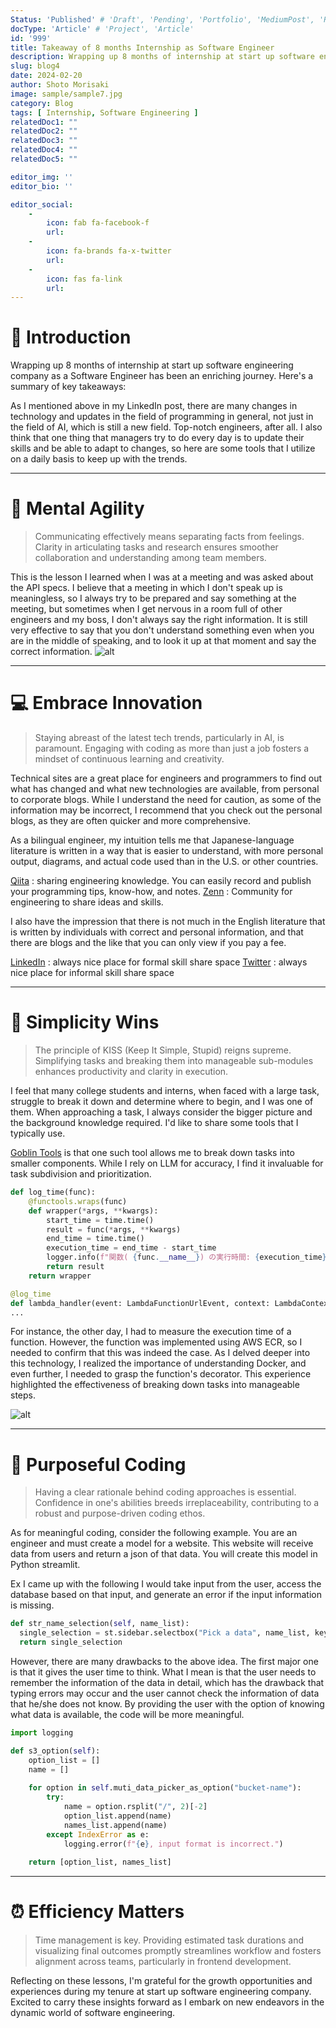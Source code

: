 ```yaml
---
Status: 'Published' # 'Draft', 'Pending', 'Portfolio', 'MediumPost', 'Rewriting'
docType: 'Article' # 'Project', 'Article'
id: '999'
title: Takeaway of 8 months Internship as Software Engineer 
description: Wrapping up 8 months of internship at start up software engineering company as a Software Engineer has been an enriching journey. Here's a summary of key takeaways
slug: blog4
date: 2024-02-20
author: Shoto Morisaki
image: sample/sample7.jpg
category: Blog
tags: [ Internship, Software Engineering ]
relatedDoc1: ""
relatedDoc2: ""
relatedDoc3: ""
relatedDoc4: ""
relatedDoc5: ""

editor_img: ''
editor_bio: ''

editor_social:
    -
        icon: fab fa-facebook-f
        url: 
    -
        icon: fa-brands fa-x-twitter
        url: 
    - 
        icon: fas fa-link
        url: 
---
```


# 🚀 Introduction 
Wrapping up 8 months of internship at start up software engineering company as a Software Engineer has been an enriching journey. Here's a summary of key takeaways:

As I mentioned above in my LinkedIn post, there are many changes in technology and updates in the field of programming in general, not just in the field of AI, which is still a new field. Top-notch engineers, after all. I also think that one thing that managers try to do every day is to update their skills and be able to adapt to changes, so here are some tools that I utilize on a daily basis to keep up with the trends.

---

# 🧠 Mental Agility 
> Communicating effectively means separating facts from feelings. Clarity in articulating tasks and research ensures smoother collaboration and understanding among team members.

This is the lesson I learned when I was at a meeting and was asked about the API specs. I believe that a meeting in which I don't speak up is meaningless, so I always try to be prepared and say something at the meeting, but sometimes when I get nervous in a room full of other engineers and my boss, I don't always say the right information. It is still very effective to say that you don't understand something even when you are in the middle of speaking, and to look it up at that moment and say the correct information.
![alt](/post/4/meeting.jpg)

---

# 💻 Embrace Innovation 
> Staying abreast of the latest tech trends, particularly in AI, is paramount. Engaging with coding as more than just a job fosters a mindset of continuous learning and creativity.

Technical sites are a great place for engineers and programmers to find out what has changed and what new technologies are available, from personal to corporate blogs. While I understand the need for caution, as some of the information may be incorrect, I recommend that you check out the personal blogs, as they are often quicker and more comprehensive. 

As a bilingual engineer, my intuition tells me that Japanese-language literature is written in a way that is easier to understand, with more personal output, diagrams, and actual code used than in the U.S. or other countries. 

[Qiita](https://qiita.com/) : sharing engineering knowledge. You can easily record and publish your programming tips, know-how, and notes.
[Zenn](https://zenn.dev/) : Community for engineering to share ideas and skills.

I also have the impression that there is not much in the English literature that is written by individuals with correct and personal information, and that there are blogs and the like that you can only view if you pay a fee.

[LinkedIn](https://www.linkedin.com/) : always nice place for formal skill share space
[Twitter](https://twitter.com/) : always nice place for informal skill share space

---

# 🔑 Simplicity Wins 
> The principle of KISS (Keep It Simple, Stupid) reigns supreme. Simplifying tasks and breaking them into manageable sub-modules enhances productivity and clarity in execution.

I feel that many college students and interns, when faced with a large task, struggle to break it down and determine where to begin, and I was one of them. When approaching a task, I always consider the bigger picture and the background knowledge required. I'd like to share some tools that I typically use.

[Goblin Tools](https://goblin.tools/) is that one such tool allows me to break down tasks into smaller components. While I rely on LLM for accuracy, I find it invaluable for task subdivision and prioritization.

```python
def log_time(func):
    @functools.wraps(func)
    def wrapper(*args, **kwargs):
        start_time = time.time()
        result = func(*args, **kwargs)
        end_time = time.time()
        execution_time = end_time - start_time
        logger.info(f"関数( {func.__name__}) の実行時間: {execution_time} sec")
        return result
    return wrapper

@log_time
def lambda_handler(event: LambdaFunctionUrlEvent, context: LambdaContext) -> dict:
...
```

For instance, the other day, I had to measure the execution time of a function. However, the function was implemented using AWS ECR, so I needed to confirm that this was indeed the case. As I delved deeper into this technology, I realized the importance of understanding Docker, and even further, I needed to grasp the function's decorator. This experience highlighted the effectiveness of breaking down tasks into manageable steps.

![alt](/post/4/docker_and_ecr.png "Architecture of sample Docker and ECR")

---

# 🎯 Purposeful Coding 
> Having a clear rationale behind coding approaches is essential. Confidence in one's abilities breeds irreplaceability, contributing to a robust and purpose-driven coding ethos.

As for meaningful coding, consider the following example. You are an engineer and must create a model for a website. This website will receive data from users and return a json of that data. You will create this model in Python streamlit.

Ex I came up with the following I would take input from the user, access the database based on that input, and generate an error if the input information is missing.

```python
def str_name_selection(self, name_list):
  single_selection = st.sidebar.selectbox("Pick a data", name_list, key=name_list)
  return single_selection
```

However, there are many drawbacks to the above idea. The first major one is that it gives the user time to think. What I mean is that the user needs to remember the information of the data in detail, which has the drawback that typing errors may occur and the user cannot check the information of data that he/she does not know. By providing the user with the option of knowing what data is available, the code will be more meaningful.

```python
import logging

def s3_option(self):
    option_list = []
    name = []
    
    for option in self.muti_data_picker_as_option("bucket-name"):
        try: 
            name = option.rsplit("/", 2)[-2]
            option_list.append(name)
            names_list.append(name)
        except IndexError as e:
            logging.error(f"{e}, input format is incorrect.")
    
    return [option_list, names_list]

```

---

# ⏰ Efficiency Matters 
> Time management is key. Providing estimated task durations and visualizing final outcomes promptly streamlines workflow and fosters alignment across teams, particularly in frontend development.

Reflecting on these lessons, I'm grateful for the growth opportunities and experiences during my tenure at start up software engineering company. Excited to carry these insights forward as I embark on new endeavors in the dynamic world of software engineering.